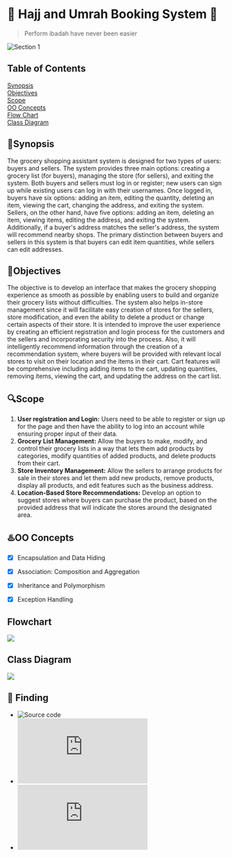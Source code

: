 # 🕋 Hajj and Umrah Booking System 🕌
> Perform ibadah have never been easier

<img alt="Section 1" src="https://github.com/jjn7702/SECJ2154-OOP/blob/main/Submission/sec04_23242/Group2/Images/3PJuT8.gif">

## Table of Contents
[Synopsis](#synopsis)           
[Objectives](#objectives)            
[Scope](#scope)  
[OO Concepts](#oo-concepts)  
[Flow Chart](#flowchart)    
[Class Diagram](#class-diagram)    

## 📝Synopsis 
The grocery shopping assistant system is designed for two types of users: buyers and sellers. The system provides three main options: creating a grocery list (for buyers), managing the store (for sellers), and exiting the system. Both buyers and sellers must log in or register; new users can sign up while existing users can log in with their usernames. Once logged in, buyers have six options: adding an item, editing the quantity, deleting an item, viewing the cart, changing the address, and exiting the system. Sellers, on the other hand, have five options: adding an item, deleting an item, viewing items, editing the address, and exiting the system. Additionally, if a buyer's address matches the seller's address, the system will recommend nearby shops. The primary distinction between buyers and sellers in this system is that buyers can edit item quantities, while sellers can edit addresses.


## 🎯Objectives 
The objective is to develop an interface that makes the grocery shopping experience as smooth as possible by enabling users to build and organize their grocery lists without difficulties. The system also helps in-store management since it will facilitate easy creation of stores for the sellers, store modification, and even the ability to delete a product or change certain aspects of their store. It is intended to improve the user experience by creating an efficient registration and login process for the customers and the sellers and incorporating security into the process. Also, it will intelligently recommend information through the creation of a recommendation system, where buyers will be provided with relevant local stores to visit on their location and the items in their cart. Cart features will be comprehensive including adding items to the cart, updating quantities, removing items, viewing the cart, and updating the address on the cart list.


## 🔍Scope 
1. **User registration and Login:**
Users need to be able to register or sign up for the page and then have the ability to log into an account while ensuring proper input of their data.
2.  **Grocery List Management:**
Allow the buyers to make, modify, and control their grocery lists in a way that lets them add products by categories, modify quantities of added products, and delete products from their cart.
3. **Store Inventory Management:**
Allow the sellers to arrange products for sale in their stores and let them add new products, remove products, display all products, and edit features such as the business address.
4.  **Location-Based Store Recommendations:**
Develop an option to suggest stores where buyers can purchase the product, based on the provided address that will indicate the stores around the designated area.

## ♨️OO Concepts
- [x] Encapsulation and Data Hiding  
- [x] Association: Composition and Aggregation
- [x] Inheritance and Polymorphism
- [x] Exception Handling


## Flowchart 
![](https://github.com/jjn7702/SECJ2154-OOP/blob/main/Submission/sec04_23242/Group2/Images/WorkflowOOP.png)

## Class Diagram
![](https://github.com/jjn7702/SECJ2154-OOP/blob/main/Submission/sec04_23242/Group2/Images/OOP%20UML%20Diagram.jpg)

## 📂 Finding
- ![Source code](https://github.com/jjn7702/SECJ2154-OOP/tree/main/Submission/sec04_23242/Group2/Source_Code)
- ![Report](https://github.com/jjn7702/SECJ2154-OOP/blob/main/Submission/sec04_23242/Group2/Project%20Report%20-%20Group2%20(Section%2004).pdf)
- ![Slide](https://github.com/jjn7702/SECJ2154-OOP/blob/main/Submission/sec04_23242/Group2/Slide%20OOP%20Project.pdf)
